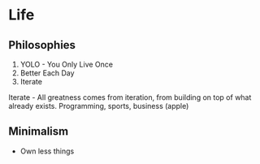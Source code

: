 # Life

## Philosophies

1. YOLO - You Only Live Once
2. Better Each Day
3. Iterate

Iterate - All greatness comes from iteration, from building on top of what already exists. Programming, sports, business (apple)

## Minimalism

- Own less things